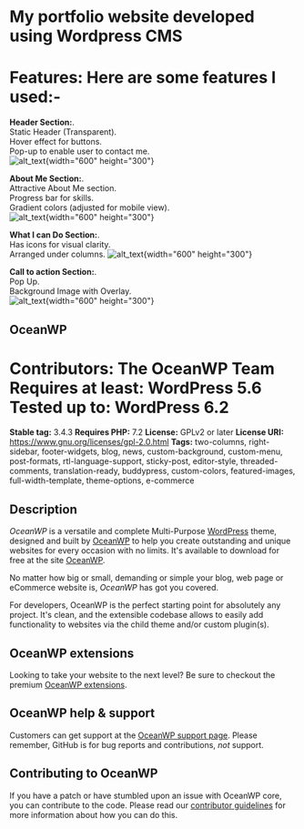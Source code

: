 

# My portfolio website developed using Wordpress CMS

**Features:** Here are some features I used:-
=======
**Header Section:**.   
Static Header (Transparent).   
Hover effect for buttons.         
Pop-up to enable user to contact me.    
![alt_text](/Users/poojasharma/Downloads/Development/WPPortfolioWebsite/Attachments/Top.png){width="600" height="300"}


**About Me Section:**.    
Attractive About Me section.   
Progress bar for skills.   
Gradient colors (adjusted for mobile view).    
![alt_text](/Users/poojasharma/Downloads/Development/WPPortfolioWebsite/Attachments/AboutMe.png){width="600" height="300"}


**What I can Do Section:**.  
Has icons for visual clarity.    
Arranged under columns. 
![alt_text](/Users/poojasharma/Downloads/Development/WPPortfolioWebsite/Attachments/Mywork.png){width="600" height="300"}



**Call to action Section:**.   
Pop Up.  
Background Image with Overlay.  
![alt_text](/Users/poojasharma/Downloads/Development/WPPortfolioWebsite/Attachments/CTA.png){width="600" height="300"}  

      


## OceanWP

**Contributors:** The OceanWP Team
**Requires at least:** WordPress 5.6
**Tested up to:** WordPress 6.2
=======
**Stable tag:** 3.4.3
**Requires PHP:** 7.2
**License:** GPLv2 or later
**License URI:** https://www.gnu.org/licenses/gpl-2.0.html
**Tags:** two-columns, right-sidebar, footer-widgets, blog, news, custom-background, custom-menu, post-formats, rtl-language-support, sticky-post, editor-style, threaded-comments, translation-ready, buddypress, custom-colors, featured-images, full-width-template, theme-options, e-commerce

## Description

_OceanWP_ is a versatile and complete Multi-Purpose [WordPress](https://wordpress.org) theme, designed and built by [OceanWP](https://oceanwp.org/) to help you create outstanding and unique websites for every occasion with no limits. It's available to download for free at the site [OceanWP](https://oceanwp.org/).

No matter how big or small, demanding or simple your blog, web page or eCommerce website is, _OceanWP_ has got you covered.

For developers, OceanWP is the perfect starting point for absolutely any project. It's clean, and the extensible codebase allows to easily add functionality to websites via the child theme and/or custom plugin(s).

## OceanWP extensions

Looking to take your website to the next level? Be sure to checkout the premium [OceanWP extensions](https://oceanwp.org/extensions/).

## OceanWP help & support

Customers can get support at the [OceanWP support page](https://oceanwp.org/support/). Please remember, GitHub is for bug reports and contributions, _not_ support.

## Contributing to OceanWP

If you have a patch or have stumbled upon an issue with OceanWP core, you can contribute to the code. Please read our [contributor guidelines](https://github.com/oceanwp/oceanwp/blob/master/CONTRIBUTING.md) for more information about how you can do this.
